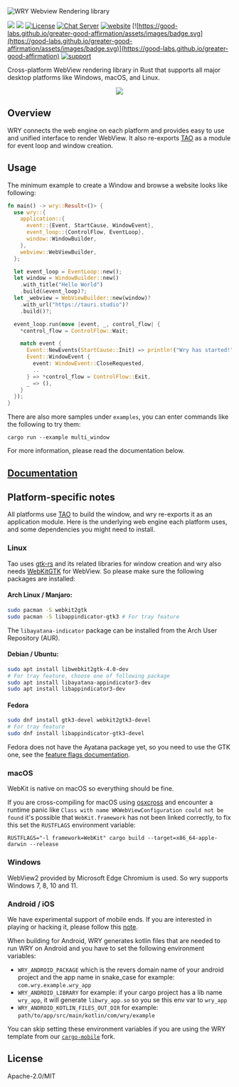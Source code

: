 <img src=".github/splash.png" alt="WRY Webview Rendering library" />

[![](https://img.shields.io/crates/v/wry?style=flat-square)](https://crates.io/crates/wry) [![](https://img.shields.io/docsrs/wry?style=flat-square)](https://docs.rs/wry/)
[![License](https://img.shields.io/badge/License-MIT%20or%20Apache%202-green.svg)](https://opencollective.com/tauri)
[![Chat Server](https://img.shields.io/badge/chat-discord-7289da.svg)](https://discord.gg/SpmNs4S)
[![website](https://img.shields.io/badge/website-tauri.app-purple.svg)](https://tauri.app)
[![https://good-labs.github.io/greater-good-affirmation/assets/images/badge.svg](https://good-labs.github.io/greater-good-affirmation/assets/images/badge.svg)](https://good-labs.github.io/greater-good-affirmation)
[![support](https://img.shields.io/badge/sponsor-Open%20Collective-blue.svg)](https://opencollective.com/tauri)

Cross-platform WebView rendering library in Rust that supports all major desktop platforms like Windows, macOS, and Linux.

<div align="center">
  <a href="https://gfycat.com/needywetelk">
    <img src="https://thumbs.gfycat.com/NeedyWetElk-size_restricted.gif">
  </a>
</div>

## Overview

WRY connects the web engine on each platform and provides easy to use and unified interface to render WebView. It also re-exports [TAO] as a module for event loop and window creation.

[tao]: https://crates.io/crates/tao

## Usage

The minimum example to create a Window and browse a website looks like following:

```rust
fn main() -> wry::Result<()> {
  use wry::{
    application::{
      event::{Event, StartCause, WindowEvent},
      event_loop::{ControlFlow, EventLoop},
      window::WindowBuilder,
    },
    webview::WebViewBuilder,
  };

  let event_loop = EventLoop::new();
  let window = WindowBuilder::new()
    .with_title("Hello World")
    .build(&event_loop)?;
  let _webview = WebViewBuilder::new(window)?
    .with_url("https://tauri.studio")?
    .build()?;

  event_loop.run(move |event, _, control_flow| {
    *control_flow = ControlFlow::Wait;

    match event {
      Event::NewEvents(StartCause::Init) => println!("Wry has started!"),
      Event::WindowEvent {
        event: WindowEvent::CloseRequested,
        ..
      } => *control_flow = ControlFlow::Exit,
      _ => (),
    }
  });
}
```

There are also more samples under `examples`, you can enter commands like the following to try them:

```
cargo run --example multi_window
```

For more information, please read the documentation below.

## [Documentation](https://docs.rs/wry)

## Platform-specific notes

All platforms use [TAO](https://github.com/tauri-apps/tao) to build the window, and wry re-exports it as an application module. Here is the underlying web engine each platform uses, and some dependencies you might need to install.

### Linux

Tao uses [gtk-rs](https://gtk-rs.org/) and its related libraries for window creation and wry also needs [WebKitGTK](https://webkitgtk.org/) for WebView. So please make sure the following packages are installed:

#### Arch Linux / Manjaro:

```bash
sudo pacman -S webkit2gtk
sudo pacman -S libappindicator-gtk3 # For tray feature
```

The `libayatana-indicator` package can be installed from the Arch User Repository (AUR).

#### Debian / Ubuntu:

```bash
sudo apt install libwebkit2gtk-4.0-dev
# For tray feature, choose one of following package
sudo apt install libayatana-appindicator3-dev
sudo apt install libappindicator3-dev
```

#### Fedora

```bash
sudo dnf install gtk3-devel webkit2gtk3-devel
# For tray feature
sudo dnf install libappindicator-gtk3-devel
```

Fedora does not have the Ayatana package yet, so you need to use the GTK one, see the [feature flags documentation](https://docs.rs/wry/latest/wry/#feature-flags).

### macOS

WebKit is native on macOS so everything should be fine.

If you are cross-compiling for macOS using [osxcross](https://github.com/tpoechtrager/osxcross) and encounter a runtime panic like `Class with name WKWebViewConfiguration could not be found` it's possible that `WebKit.framework` has not been linked correctly, to fix this set the `RUSTFLAGS` environment variable:

```
RUSTFLAGS="-l framework=WebKit" cargo build --target=x86_64-apple-darwin --release
```

### Windows

WebView2 provided by Microsoft Edge Chromium is used. So wry supports Windows 7, 8, 10 and 11.

### Android / iOS

We have experimental support of mobile ends. If you are interested in playing or hacking it, please follow this [note](https://hackmd.io/XIcEwk4GSxy8APZhSa0UnA?view).

When building for Android, WRY generates kotlin files that are needed to run WRY on Android and you have to set the following environment variables:
- `WRY_ANDROID_PACKAGE` which is the revers domain name of your android project and the app name in snake_case for example: `com.wry.example.wry_app`
- `WRY_ANDROID_LIBRARY` for example: if your cargo project has a lib name `wry_app`, it will generate `libwry_app.so` so you se this env var to `wry_app`
- `WRY_ANDROID_KOTLIN_FILES_OUT_DIR` for example: `path/to/app/src/main/kotlin/com/wry/example`

You can skip setting these environment variables if you are using the WRY template from our [`cargo-mobile`](https://github.com/tauri-apps/cargo-mobile) fork.

## License

Apache-2.0/MIT
